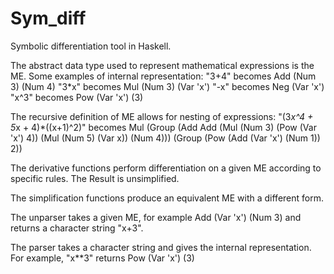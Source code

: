 # Sym_diff
Symbolic differentiation tool in Haskell. 

The abstract data type used to represent mathematical expressions is the ME. 
Some examples of internal representation:
"3+4" becomes Add (Num 3) (Num 4)
"3*x" becomes Mul (Num 3) (Var 'x')
"-x"  becomes Neg (Var 'x')
"x^3" becomes Pow (Var 'x') (3)

The recursive definition of ME allows for nesting of expressions:
"(3*x^4 + 5*x + 4)*((x+1)^2)" becomes
Mul (Group (Add Add (Mul (Num 3) (Pow (Var 'x') 4)) (Mul (Num 5) (Var x)) (Num 4))) (Group (Pow (Add (Var 'x') (Num 1)) 2))

The derivative functions perform differentiation on a given ME according to specific rules. The Result is unsimplified.

The simplification functions produce an equivalent ME with a different form.

The unparser takes a given ME, for example Add (Var 'x') (Num 3) and returns a character string "x+3".

The parser takes a character string and gives the internal representation. For example, "x**3" returns Pow (Var 'x') (3)
